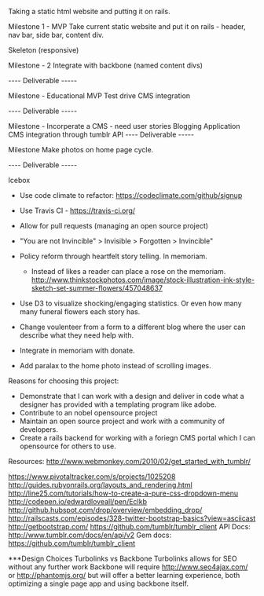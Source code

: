 Taking a static html website and putting it on rails. 

Milestone 1 - MVP
Take current static website and put it on rails - header, nav bar, side bar, content div. 

Skeleton (responsive)

Milestone - 2
Integrate with backbone (named content divs)

---- Deliverable -----

Milestone - Educational MVP
Test drive CMS integration

---- Deliverable -----

Milestone - Incorperate a CMS - need user stories
  Blogging Application
  CMS integration through tumblr API
---- Deliverable -----

Milestone
  Make photos on home page cycle.

---- Deliverable -----

Icebox
- Use code climate to refactor: https://codeclimate.com/github/signup
- Use Travis CI - https://travis-ci.org/
- Allow for pull requests (managing an open source project)
- "You are not Invincible" > Invisible > Forgotten > Invincible"
- Policy reform through heartfelt story telling. In memoriam.
  - Instead of likes a reader can place a rose on the memoriam. 
    http://www.thinkstockphotos.com/image/stock-illustration-ink-style-sketch-set-summer-flowers/457048637

- Use D3 to visualize shocking/engaging statistics. Or even how many many funeral flowers each story has.

- Change voulenteer from a form to a different blog where the user can describe what they need help with.

- Integrate in memoriam with donate.

- Add paralax to the home photo instead of scrolling images.


Reasons for choosing this project:

- Demonstrate that I can work with a design and deliver in code what a designer has provided with a templating program like adobe.
- Contribute to an nobel opensource project
- Maintain an open source project and work with a community of developers.
- Create a rails backend for working with a foriegn CMS portal which I can opensource for others to use.


Resources: 
http://www.webmonkey.com/2010/02/get_started_with_tumblr/

https://www.pivotaltracker.com/s/projects/1025208
http://guides.rubyonrails.org/layouts_and_rendering.html
http://line25.com/tutorials/how-to-create-a-pure-css-dropdown-menu
http://codepen.io/edwardloveall/pen/EcIkb
http://github.hubspot.com/drop/overview/embedding_drop/
http://railscasts.com/episodes/328-twitter-bootstrap-basics?view=asciicast
http://getbootstrap.com/
https://github.com/tumblr/tumblr_client
API Docs: http://www.tumblr.com/docs/en/api/v2
Gem docs: https://github.com/tumblr/tumblr_client

***Design Choices
Turbolinks vs Backbone
Turbolinks allows for SEO without any further work
Backbone will require http://www.seo4ajax.com/ or http://phantomjs.org/ but will offer a better learning experience, both optimizing a single page app and using backbone itself.

